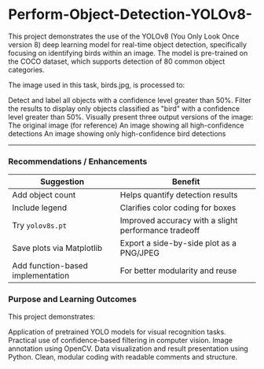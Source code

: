 # Perform-Object-Detection-YOLOv8-

This project demonstrates the use of the YOLOv8 (You Only Look Once version 8) deep learning model for real-time object detection, specifically focusing on identifying birds within an image. The model is pre-trained on the COCO dataset, which supports detection of 80 common object categories.

The image used in this task, birds.jpg, is processed to:

Detect and label all objects with a confidence level greater than 50%.
Filter the results to display only objects classified as "bird" with a confidence level greater than 50%.
Visually present three output versions of the image:
The original image (for reference)
An image showing all high-confidence detections
An image showing only high-confidence bird detections

---
 ### Recommendations / Enhancements

| Suggestion                        | Benefit                                              |
| --------------------------------- | ---------------------------------------------------- |
| Add object count                  | Helps quantify detection results                     |
| Include legend                    | Clarifies color coding for boxes                     |
| Try `yolov8s.pt`                  | Improved accuracy with a slight performance tradeoff |
| Save plots via Matplotlib         | Export a side-by-side plot as a PNG/JPEG             |
| Add function-based implementation | For better modularity and reuse                      |


### Purpose and Learning Outcomes

This project demonstrates:

Application of pretrained YOLO models for visual recognition tasks.
Practical use of confidence-based filtering in computer vision.
Image annotation using OpenCV.
Data visualization and result presentation using Python.
Clean, modular coding with readable comments and structure.
